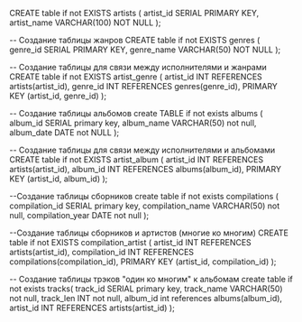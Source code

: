 CREATE table if not EXISTS artists (
    artist_id SERIAL PRIMARY KEY,
    artist_name VARCHAR(100) NOT NULL
);

-- Создание таблицы жанров
CREATE table if not EXISTS genres (
    genre_id SERIAL PRIMARY KEY,
    genre_name VARCHAR(50) NOT NULL
);

-- Создание таблицы для связи между исполнителями и жанрами
CREATE table if not EXISTS artist_genre (
    artist_id INT REFERENCES artists(artist_id),
    genre_id INT REFERENCES genres(genre_id),
    PRIMARY KEY (artist_id, genre_id)
);

-- Создание таблицы альбомов
create TABLE if  not exists albums (
	album_id SERIAL primary key,
	album_name VARCHAR(50) not null,
	album_date DATE not NULL
);

-- Создание таблицы для связи между исполнителями и альбомами
CREATE table if not EXISTS artist_album (
    artist_id INT REFERENCES artists(artist_id),
    album_id INT REFERENCES albums(album_id),
    PRIMARY KEY (artist_id, album_id)
);

--Создание таблицы сборников
create table if not exists compilations (
	compilation_id SERIAL primary key,
	compilation_name VARCHAR(50) not null,
	compilation_year DATE not null
);

--Создание таблицы сборников и артистов (многие ко многим)
CREATE table if not EXISTS compilation_artist (
    artist_id INT REFERENCES artists(artist_id),
    compilation_id INT REFERENCES compilations(compilation_id),
    PRIMARY KEY (artist_id, compilation_id)
);

-- Создание таблицы трэков "один ко многим" к альбомам
create table if not exists tracks(
	track_id SERIAL primary key,
	track_name VARCHAR(50) not null,
	track_len INT not null,
	album_id int references albums(album_id),
	artist_id INT REFERENCES artists(artist_id)
);

